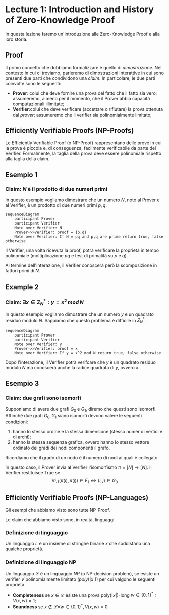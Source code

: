 # Lecture 1: Introduction and History of Zero-Knowledge Proof
In questa lezione faremo un'introduzione alle Zero-Knowledge Proof e alla loro storia.

## Proof
Il primo concetto che dobbiamo formalizzare è quello di *dimostrazione*.
Nel contesto in cui ci troviamo, parleremo di dimostrazioni interattive in cui sono presenti due parti che condividono una *claim*. In particolare, le due parti coinvolte sono le seguenti:
- **Prover**: colui che deve fornire una prova del fatto che il fatto sia vero; assumeremo, almeno per il momento, che il Prover abbia capacità computazionali illimitate;
- **Verifier**:colui che deve verificare (accettare o rifiutare) la prova ottenuta dal *prover*; assumeremo che il verifier sia polinomialmente limitato;

## Efficiently Verifiable Proofs (NP-Proofs)
Le Efficiently Verifiable Proof (o NP-Proof) rappresentano delle prove in cui la prova è piccola e, di conseguenza, facilmente verificabile da parte del Verifier.
Formalmente, la taglia della prova deve essere polinomiale rispetto alla taglia della claim.

## Esempio 1
### Claim: $N$ è il prodotto di due numeri primi
In questo esempio vogliamo dimostrare che un numero $N$, noto al Prover e al Verifier, è un prodotto di due numeri primi $p,q$.

```mermaid
sequenceDiagram
    participant Prover
    participant Verifier
    Note over Verifier: N
    Prover->>Verifier: proof = {p,q}
    Note over Verifier: If N = pq and p,q are prime return true, false otherwise
```

Il Verifier, una volta ricevuta la proof, potrà verificare la proprietà in tempo polinomiale (moltiplicazione $pq$ e test di primalità su $p$ e $q$).

Al termine dell'interazione, il Verifier conoscerà però la scomposizione in fattori primi di $N$.

## Example 2
### Claim: $\exists x \in Z_N^* : y = x^2 \, mod \, N$
In questo esempio vogliamo dimostrare che un numero $y$ è un quadrato residuo modulo $N$. Sappiamo che questo problema è difficile in $Z_N^*$.

```mermaid
sequenceDiagram
    participant Prover
    participant Verifier
    Note over Verifier: y
    Prover->>Verifier: proof = x
    Note over Verifier: If y = x^2 mod N return true, false otherwise
```

Dopo l'interazione, il Verifier potrà verifcare che $y$ è un quadrato residuo modulo $N$ ma conoscerà anche la radice quadrata di $y$, ovvero $x$.

## Esempio 3
### Claim: due grafi sono isomorfi
Supponiamo di avere due grafi $G_0$ e $G_1$, diremo che questi sono isomorfi. Affinché due grafi $G_0,G_1$ siano isomorfi devono valere le seguenti condizioni:
1. hanno lo stesso ordine e la stessa dimensione (stesso numer di vertici e di archi);
2. hanno la stessa sequenza grafica, ovvero hanno lo stesso vettore ordinato dei gradi dei nodi componenti il grafo.

Ricordiamo che il grado di un nodo è il numero di nodi ai quali è collegato.

In questo caso, il Prover invia al Verifier l'isomorfismo $\pi = [N] \rightarrow [N]$. Il Verifier restituisce True se $$\forall i,j (\pi(i), \pi(j)) \in E_1 \iff (i,j) \in G_0$$

## Efficiently Verifiable Proofs (NP-Languages)
Gli esempi che abbiamo visto sono tutte NP-Proof.

Le claim che abbiamo visto sono, in realtà, linguaggi.

### Definizione di linguaggio
Un linguaggio $L$ è un insieme di stringhe binarie $x$ che soddisfano una qualche proprietà.

### Definizione di linguaggio NP
Un linguaggio $\mathcal{L}$ è un linguaggio *NP* (o NP-decision problem), se esiste un verifier $V$ polinomialmente limitato ($poly(|x|)$) per cui valgono le seguenti proprietà
- **Completeness** se $x \in \mathcal{L}$ esiste una prova poly($|x|$)-long $w \in \{0,1\}^* : V(x,w)=1$; 
- **Soundness** se $x \notin \mathcal{L} \forall w \in \{0,1\}^*, V(x,w) = 0$

